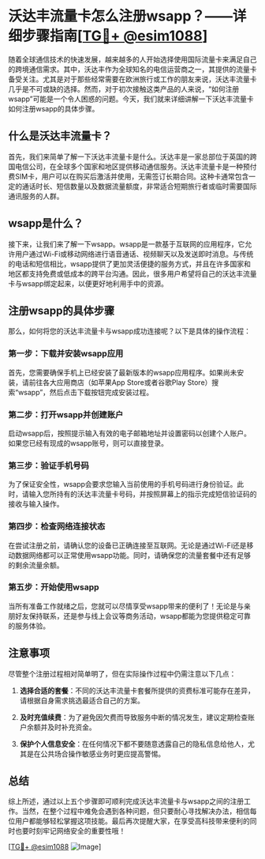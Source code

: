 # 沃达丰流量卡怎么注册wsapp？——详细步骤指南[[TG💪+ @esim1088](https://t.me/s/esim1088)]

随着全球通信技术的快速发展，越来越多的人开始选择使用国际流量卡来满足自己的跨境通信需求。其中，沃达丰作为全球知名的电信运营商之一，其提供的流量卡备受关注。尤其是对于那些经常需要在欧洲旅行或工作的朋友来说，沃达丰流量卡几乎是不可或缺的选择。然而，对于初次接触这类产品的人来说，“如何注册wsapp”可能是一个令人困惑的问题。今天，我们就来详细讲解一下沃达丰流量卡如何注册wsapp的具体步骤。

## 什么是沃达丰流量卡？

首先，我们来简单了解一下沃达丰流量卡是什么。沃达丰是一家总部位于英国的跨国电信公司，在全球多个国家和地区提供移动通信服务。沃达丰流量卡是一种预付费SIM卡，用户可以在购买后激活并使用，无需签订长期合同。这种卡通常包含一定的通话时长、短信数量以及数据流量额度，非常适合短期旅行者或临时需要国际通讯服务的人群。

## wsapp是什么？

接下来，让我们来了解一下wsapp。wsapp是一款基于互联网的应用程序，它允许用户通过Wi-Fi或移动网络进行语音通话、视频聊天以及发送即时消息。与传统的电话和短信相比，wsapp提供了更加灵活便捷的服务方式，并且在许多国家和地区都支持免费或低成本的跨平台沟通。因此，很多用户希望将自己的沃达丰流量卡与wsapp绑定起来，以便更好地利用手中的资源。

## 注册wsapp的具体步骤

那么，如何将您的沃达丰流量卡与wsapp成功连接呢？以下是具体的操作流程：

### 第一步：下载并安装wsapp应用

首先，您需要确保手机上已经安装了最新版本的wsapp应用程序。如果尚未安装，请前往各大应用商店（如苹果App Store或者谷歌Play Store）搜索“wsapp”，然后点击下载按钮完成安装过程。

### 第二步：打开wsapp并创建账户

启动wsapp后，按照提示输入有效的电子邮箱地址并设置密码以创建个人账户。如果您已经有现成的wsapp账号，则可以直接登录。

### 第三步：验证手机号码

为了保证安全性，wsapp会要求您输入当前使用的手机号码进行身份验证。此时，请输入您所持有的沃达丰流量卡号码，并按照屏幕上的指示完成短信验证码的接收与输入操作。

### 第四步：检查网络连接状态

在尝试注册之前，请确认您的设备已正确连接至互联网。无论是通过Wi-Fi还是移动数据网络都可以正常使用wsapp功能。同时，请确保您的流量套餐中还有足够的剩余流量余额。

### 第五步：开始使用wsapp

当所有准备工作就绪之后，您就可以尽情享受wsapp带来的便利了！无论是与亲朋好友保持联系，还是参与线上会议等商务活动，wsapp都能为您提供稳定可靠的服务体验。

## 注意事项

尽管整个注册过程相对简单明了，但在实际操作过程中仍需注意以下几点：

1. **选择合适的套餐**：不同的沃达丰流量卡套餐所提供的资费标准可能存在差异，请根据自身需求挑选最适合自己的方案。
   
2. **及时充值续费**：为了避免因欠费而导致服务中断的情况发生，建议定期检查账户余额并及时补充资金。
   
3. **保护个人信息安全**：在任何情况下都不要随意透露自己的隐私信息给他人，尤其是在公共场合操作敏感业务时更应提高警惕。

## 总结

综上所述，通过以上五个步骤即可顺利完成沃达丰流量卡与wsapp之间的注册工作。当然，在整个过程中难免会遇到各种问题，但只要耐心寻找解决办法，相信每位用户都能够轻松掌握这项技能。最后再次提醒大家，在享受高科技带来便利的同时也要时刻牢记网络安全的重要性哦！

[[TG💪+ @esim1088](https://t.me/s/esim1088) ![Image](https://i.postimg.cc/4NQfJmqS/Snipaste-2025-05-13-00-14-12.png)]